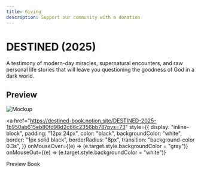 ```yaml
---
title: Giving
description: Support our community with a donation
---
```


# DESTINED (2025)

A testimony of modern-day miracles, supernatural encounters, and raw personal life stories that will leave you questioning the goodness of God in a dark world.

## Preview

![Mockup](/img/mockup.png)

<a
  href="https://destined-book.notion.site/DESTINED-2025-1b950ab615eb80fd98d2c66c2356bb78?pvs=73"
  style={{
    display: "inline-block",
    padding: "12px 24px",
    color: "black",
    backgroundColor: "white",
    border: "1px solid black",
    borderRadius: "8px",
    transition: "background-color 0.3s",
  }}
  onMouseOver={(e) => (e.target.style.backgroundColor = "gray")}
  onMouseOut={(e) => (e.target.style.backgroundColor = "white")}
>
  Preview Book
</a>
